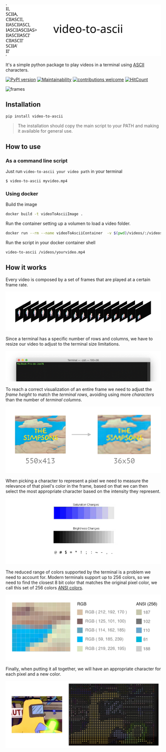 ![Logo](images/logo.svg)
<br/><br/>
It's a simple python package to play videos in a terminal using [ASCII](https://en.wikipedia.org/wiki/ASCII) characters.

[![PyPI version](https://badge.fury.io/py/video-to-ascii.svg)](https://badge.fury.io/py/video-to-ascii)
[![Maintainability](https://api.codeclimate.com/v1/badges/a5fcdf2b0cab41654ca3/maintainability)](https://codeclimate.com/github/joelibaceta/video-to-terminal/maintainability)
[![contributions welcome](https://img.shields.io/badge/contributions-welcome-brightgreen.svg?style=flat)](https://github.com/joelibaceta/video-to-ascii)
[![HitCount](http://hits.dwyl.io/joelibaceta/https://github.com/joelibaceta/video-to-ascii.svg)](http://hits.dwyl.io/joelibaceta/https://github.com/joelibaceta/video-to-ascii)

![frames](images/Simpsons.gif)

## Installation
```bash
pip install video-to-ascii
```

> The installation should copy the main script to your PATH and making it available for general use.

## How to use

### As a command line script

Just run `video-to-ascii your video path` in your terminal

```bash
$ video-to-ascii myvideo.mp4
```

### Using docker

Build the image
```bash
docker build -t videoToAsciiImage .
```
Run the container setting up a volumen to load a video folder.
```bash
docker run --rm --name videoToAsciiContainer  -v $(pwd)/videos/:/videos -it videoToAsciiImage /bin/bash
```
Run the script in your docker container shell
```bash
video-to-ascii /videos/yourvideo.mp4
```

## How it works

Every video is composed by a set of frames that are played at a certain frame rate.

![frames](images/imgVideoFrames.png)

Since a terminal has a specific number of rows and columns, we have to resize our video to adjust to the terminal size limitations.

![frames](images/imgTerminal.png)

To reach a correct visualization of an entire frame we need to adjust the _frame height_ to match the _terminal rows_, avoiding using more _characters_ than the number of _terminal columns_.

![frames](images/imgResizing.png)

When picking a character to represent a pixel we need to measure the relevance of that pixel's color in the frame, based on that we can then select the most appropriate character based on the intensity they represent.

![frames](images/imgBrightnes.png)

The reduced range of colors supported by the terminal is a problem we need to account for. Modern terminals support up to 256 colors, so we need to find the closest 8 bit color that matches the original pixel color, we call this set of 256 colors [ANSI colors](https://stackoverflow.com/questions/4842424/list-of-ansi-color-escape-sequences).

![frames](images/imgPixelSection.png)

Finally, when putting it all together, we will have an appropriate character for each pixel and a new color.

![frames](images/imgPixelImage.png)

